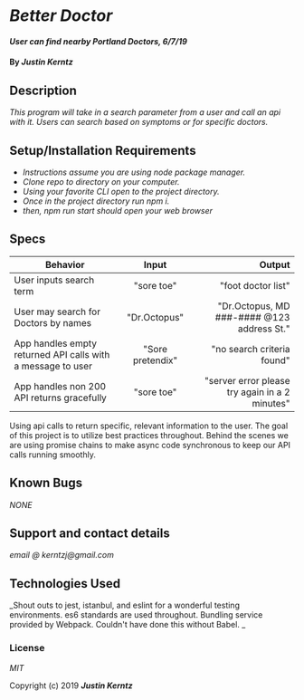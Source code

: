 # _Better Doctor_

#### _User can find nearby Portland Doctors, 6/7/19_

#### By _**Justin Kerntz**_

## Description

_This program will take in a search parameter from a user and call an api with it. Users can search based on symptoms or for specific doctors._

## Setup/Installation Requirements

* _Instructions assume you are using node package manager._
* _Clone repo to directory on your computer._
* _Using your favorite CLI open to the project directory._
* _Once in the project directory run npm i._
* _then, npm run start should open your web browser_

## Specs

| Behavior | Input | Output |
| ------------- |:-------------:| -----:|
| User inputs search term | "sore toe" | "foot doctor list" |
| User may search for Doctors by names  | "Dr.Octopus" | "Dr.Octopus, MD ###-#### @123 address St." |
| App handles empty returned API calls with a message to user | "Sore pretendix" | "no search criteria found" |
| App handles non 200 API returns gracefully  | "sore toe" | "server error please try again in a 2 minutes" |

Using api calls to return specific, relevant information to the user. The goal of this project is to utilize best practices throughout. Behind the scenes we are using promise chains to make async code synchronous to keep our API calls running smoothly. 


## Known Bugs

_NONE_

## Support and contact details

_email @ kerntzj@gmail.com_

## Technologies Used

_Shout outs to jest, istanbul, and eslint for a wonderful testing environments. es6 standards are used throughout. Bundling service provided by Webpack. Couldn't have done this without Babel. _

### License

*MIT*

Copyright (c) 2019 **_Justin Kerntz_**
